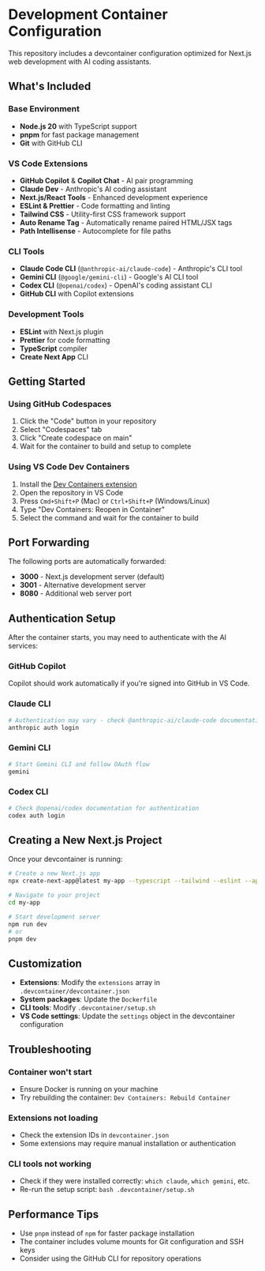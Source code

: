 # Development Container Configuration

This repository includes a devcontainer configuration optimized for Next.js web development with AI coding assistants.

## What's Included

### Base Environment

- **Node.js 20** with TypeScript support
- **pnpm** for fast package management
- **Git** with GitHub CLI

### VS Code Extensions

- **GitHub Copilot** & **Copilot Chat** - AI pair programming
- **Claude Dev** - Anthropic's AI coding assistant
- **Next.js/React Tools** - Enhanced development experience
- **ESLint & Prettier** - Code formatting and linting
- **Tailwind CSS** - Utility-first CSS framework support
- **Auto Rename Tag** - Automatically rename paired HTML/JSX tags
- **Path Intellisense** - Autocomplete for file paths

### CLI Tools

- **Claude Code CLI** (`@anthropic-ai/claude-code`) - Anthropic's CLI tool
- **Gemini CLI** (`@google/gemini-cli`) - Google's AI CLI tool
- **Codex CLI** (`@openai/codex`) - OpenAI's coding assistant CLI
- **GitHub CLI** with Copilot extensions

### Development Tools

- **ESLint** with Next.js plugin
- **Prettier** for code formatting
- **TypeScript** compiler
- **Create Next App** CLI

## Getting Started

### Using GitHub Codespaces

1. Click the "Code" button in your repository
2. Select "Codespaces" tab
3. Click "Create codespace on main"
4. Wait for the container to build and setup to complete

### Using VS Code Dev Containers

1. Install the [Dev Containers extension](https://marketplace.visualstudio.com/items?itemName=ms-vscode-remote.remote-containers)
2. Open the repository in VS Code
3. Press `Cmd+Shift+P` (Mac) or `Ctrl+Shift+P` (Windows/Linux)
4. Type "Dev Containers: Reopen in Container"
5. Select the command and wait for the container to build

## Port Forwarding

The following ports are automatically forwarded:

- **3000** - Next.js development server (default)
- **3001** - Alternative development server
- **8080** - Additional web server port

## Authentication Setup

After the container starts, you may need to authenticate with the AI services:

### GitHub Copilot

Copilot should work automatically if you're signed into GitHub in VS Code.

### Claude CLI

```bash
# Authentication may vary - check @anthropic-ai/claude-code documentation
anthropic auth login
```

### Gemini CLI

```bash
# Start Gemini CLI and follow OAuth flow
gemini
```

### Codex CLI

```bash
# Check @openai/codex documentation for authentication
codex auth login
```

## Creating a New Next.js Project

Once your devcontainer is running:

```bash
# Create a new Next.js app
npx create-next-app@latest my-app --typescript --tailwind --eslint --app

# Navigate to your project
cd my-app

# Start development server
npm run dev
# or
pnpm dev
```

## Customization

- **Extensions**: Modify the `extensions` array in `.devcontainer/devcontainer.json`
- **System packages**: Update the `Dockerfile`
- **CLI tools**: Modify `.devcontainer/setup.sh`
- **VS Code settings**: Update the `settings` object in the devcontainer configuration

## Troubleshooting

### Container won't start

- Ensure Docker is running on your machine
- Try rebuilding the container: `Dev Containers: Rebuild Container`

### Extensions not loading

- Check the extension IDs in `devcontainer.json`
- Some extensions may require manual installation or authentication

### CLI tools not working

- Check if they were installed correctly: `which claude`, `which gemini`, etc.
- Re-run the setup script: `bash .devcontainer/setup.sh`

## Performance Tips

- Use `pnpm` instead of `npm` for faster package installation
- The container includes volume mounts for Git configuration and SSH keys
- Consider using the GitHub CLI for repository operations
